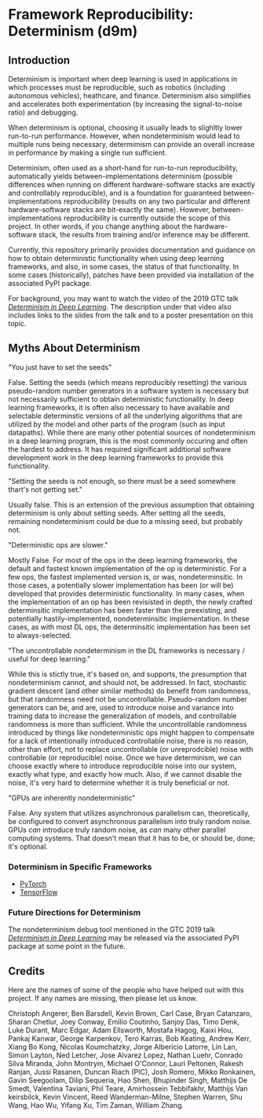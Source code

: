 # Framework Reproducibility: Determinism (d9m)

## Introduction

Determinism is important when deep learning is used in applications in which
processes must be reproducible, such as robotics (including autonomous
vehicles), heathcare, and finance. Determinism also simplifies and accelerates
both experimentation (by increasing the signal-to-noise ratio) and debugging.

When determinism is optional, choosing it usually leads to slighltly lower
run-to-run performance. However, when nondeterminism would lead to multiple runs
being necessary, determimism can provide an overall increase in performance
by making a single run sufficient.

Determinism, often used as a short-hand for run-to-run reproducibility,
automatically yields between-implementations determinism (possible differences
when running on different hardware-software stacks are exactly and controllably
reproducible), and is a foundation for guaranteed between-implementations
reproducibility (results on any two particular and different hardware-software
stacks are bit-exactly the same). However, between-implementations
reproducibility is currently outside the scope of this project. In other words,
if you change anything about the hardware-software stack, the results from
training and/or inference may be different.

Currently, this repository primarily provides documentation and guidance on how
to obtain deterministic functionality when using deep learning frameworks, and
also, in some cases, the status of that functionality. In some cases
(historically), patches have been provided via installation of the associated
PyPI package.

For background, you may want to watch the video of the 2019 GTC talk
[_Determinism in Deep Learning_][1]. The description under that video also
includes links to the slides from the talk and to a poster presentation on this
topic.

## Myths About Determinism

"You just have to set the seeds"

False. Setting the seeds (which means reproducibly resetting) the various
pseudo-random number generators in a software system is necessary but not
necessarily sufficient to obtain deterministic functionality. In deep learning
frameworks, it is often also necessary to have available and selectable
determinstic versions of all the underlying algorithms that are utilized by the
model and other parts of the program (such as input datapaths). While there are
many other potential sources of nondeterminism in a deep learning program, this
is the most commonly occuring and often the hardest to address. It has required
significant additional software development work in the deep learning frameworks
to provide this functionality.

"Setting the seeds is not enough, so there must be a seed somewhere thart's not
getting set."

Usually false. This is an extension of the previous assumption that obtaining
determinism is only about setting seeds. After setting all the seeds,
remaining nondeterminism could be due to a missing seed, but probably not.

"Deterministic ops are slower."

Mostly False. For most of the ops in the deep learning frameworks, the default
and fastest known implementation of the op is deterministic. For a few ops,
the fastest implemented version is, or was, nondeterminsitic. In those cases,
a potentially slower implementation has been (or will be) developed that
provides deterministic functionality. In many cases, when the implementation of
an op has been revisisted in depth, the newly crafted determinsitic
implementation has been faster than the preexisting, and potentially
hastily-implemented, nondeterminsitic implementation. In these cases, as with
most DL ops, the determinsitic implementation has been set to always-selected.

"The uncontrollable nondeterminism in the DL frameworks is necessary / useful
for deep learning."

While this is stictly true, it's based on, and supports, the presumption that
nondeterminism cannot, and should not, be addressed. In fact, stochastic
gradient descent (and other similar methods) do benefit from randomness, but
that randomness need not be uncontrollable. Pseudo-random number generators can
be, and are, used to introduce noise and variance into training data to increase
the generalization of models, and controllable randomness is more than
sufficient. While the uncontrollable randomness introduced by things like
nondeterministic ops might happen to compensate for a lack of intentionally
introduced controllable noise, there is no reason, other than effort, not to
replace uncontrollable (or unreprodcible) noise with controllable (or
reproducible) noise. Once we have determinism, we can choose exactly where to
introduce reproducible noise into our system, exactly what type, and exactly how
much. Also, if we cannot disable the noise, it's very hard to determine whether
it is truly beneficial or not.

"GPUs are inherently nondeterministic"

False. Any system that utilizes asynchronous parallelism can, theoretically, be
configured to convert asynchronous parallelism into truly random noise. GPUs
*can* introduce truly random noise, as *can* many other parallel computing
systems. That doesn't mean that it has to be, or should be, done; it's optional.

### Determinism in Specific Frameworks

  * [PyTorch][2]
  * [TensorFlow][3]

### Future Directions for Determinism

The nondeterminism debug tool mentioned in the GTC 2019 talk
[_Determinism in Deep Learning_][1] may be released via the associated PyPI
package at some point in the future.

[1]: http://bit.ly/determinism-in-deep-learning
[2]: ./pytorch.md
[3]: ./tensorflow.md

## Credits

Here are the names of some of the people who have helped out with this project.
If any names are missing, then please let us know.

Christoph Angerer,
Ben Barsdell,
Kevin Brown,
Carl Case,
Bryan Catanzaro,
Sharan Chetlur,
Joey Conway,
Emilio Coutinho,
Sanjoy Das,
Timo Denk,
Luke Durant,
Marc Edgar,
Adam Ellsworth,
Mostafa Hagog,
Kaixi Hou,
Pankaj Kanwar,
George Karpenkov,
Tero Karras,
Bob Keating,
Andrew Kerr,
Xiang Bo Kong,
Nicolas Koumchatzky,
Jorge Albericio Latorre,
Lin Lan,
Simon Layton,
Ned Letcher,
Jose Alvarez Lopez,
Nathan Luehr,
Conrado Silva Miranda,
John Montrym,
Michael O'Connor,
Lauri Peltonen,
Rakesh Ranjan,
Jussi Rasanen,
Duncan Riach (PIC),
Josh Romero,
Mikko Ronkainen,
Gavin Seegoolam,
Dilip Sequeria,
Hao Shen,
Bhupinder Singh,
Matthijs De Smedt,
Valentina Taviani,
Phil Teare,
Amirhossein Tebbifakhr,
Matthijs Van keirsbilck,
Kevin Vincent,
Reed Wanderman-Milne,
Stephen Warren,
Shu Wang,
Hao Wu,
Yifang Xu,
Tim Zaman,
William Zhang.
